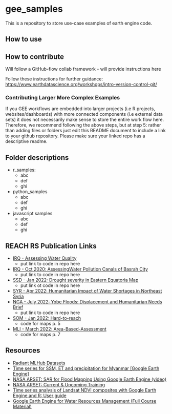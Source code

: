 # gee_samples

This is a repository to store use-case examples of earth engine code.

## How to use 

## How to contribute

Will follow a GitHub-flow collab framework - will provide instructions here

Follow these instructions for further guidance: https://www.earthdatascience.org/workshops/intro-version-control-git/

### Contributing Larger More Complex Examples

If you GEE workflows are embedded into larger projects (i.e R projects, websites/dashboards) with more connected components (i.e external data sets) it does not necessarily make sense to store the entire work flow here. Therefore, we recommend following the above steps, but at step 5: rather than adding files or folders just edit this README document to include a link to your github repository. Please make sure your linked repo has a descriptive readme.

## Folder descriptions

- r_samples:
  + abc
  + def
  + ghi
- python_samples
  + abc
  + def
  + ghi
- javascript samples
  + abc
  + def
  + ghi



## REACH RS Publication Links

- [IRQ - Assessing Water Quality](http://unosat-sdn.web.cern.ch/REACH/Iraq/2020/UNOSAT_Report_WaterQuality_Iraq_V4.pdf)
  + put link to code in repo here
- [IRQ - Oct 2020:  AssessingWater Pollution Canals of Basrah City](https://www.impact-repository.org/document/reach/44ed5647/REACH_IRQ_Factsheet_Water_Pollution_Assessment_Canals_Basrah.pdf)
  + put link to code in repo here
- [SSD - Jan 2022: Drought severity in Eastern Equatoria Map](https://reliefweb.int/map/south-sudan/south-sudan-drought-severity-eastern-equatoria-january-2022-01-february-2022)
  + put link ot code in repo here
- [SYR - Apr 2022: Humanitarian Impact of Water Shortages in Northeast Syria](https://www.impact-repository.org/document/reach/e6cdd794/REACH_SYR-Humanitarian-Impact-of-Water-Shortages-in-NES-April-2022-1.pdf)
- [NGA - July 2022: Yobe Floods: Displacement and Humanitarian Needs Brief ](https://www.impact-repository.org/document/reach/6b1d770d/REACH_NGA_Yobe_Floods_Brief.pdf)
  + put link to code in repo here
- [SOM - Jan 2022: Hard-to-reach](https://www.impact-repository.org/document/reach/25706701/REACH_SOM_SituationOverview_HardToReachAssessment_January-2022.pdf)
  + code for maps p. 5
- [MLI - March 2022: Area-Based-Assessment](https://www.impact-repository.org/document/reach/ff7670d4/REACH_MLI_ABA_Factsheet_TESSIT_Mars-2022.pdf)
  + code for maps p. 7

## Resources

- [Radiant MLHub Datasets](https://mlhub.earth/datasets?search=landcovernet)
- [Time series for SSM, ET and precipitation for Myanmar [Google Earth Engine]](https://knowyourspace.dk/tag/systemindex/)
- [NASA ARSET:  SAR for Flood Mapping Using Google Earth Engine (video)](https://www.youtube.com/watch?v=4Y2giuRPCuc&t=338s)
- [NASA ARSET: Current & Upcoming Training](https://appliedsciences.nasa.gov/what-we-do/capacity-building/arset)
- [Time series analysis of Landsat NDVI composites with Google Earth Engine and R: User guide](https://www.researchgate.net/profile/Zlatka-Pironkova/publication/329390584_Time_series_analysis_of_Landsat_NDVI_composites_with_Google_Earth_Engine_and_R_User_guide_-_Science_and_Research_Technical_Manual_TM-06/links/5c065725a6fdcc315f9b19e3/Time-series-analysis-of-Landsat-NDVI-composites-with-Google-Earth-Engine-and-R-User-guide-Science-and-Research-Technical-Manual-TM-06.pdf)
- [Google Earth Engine for Water Resources Management (Full Course Material)](https://courses.spatialthoughts.com/gee-water-resources-management.html)
